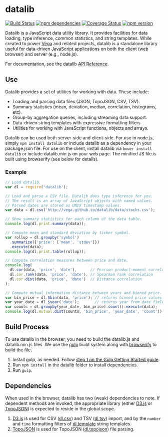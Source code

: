 # datalib

[![Build Status](https://travis-ci.org/vega/datalib.svg?branch=master)](https://travis-ci.org/vega/datalib)
[![npm dependencies](https://david-dm.org/vega/datalib.svg)](https://www.npmjs.com/package/datalib)
[![Coverage Status](https://coveralls.io/repos/vega/datalib/badge.svg)](https://coveralls.io/r/vega/datalib)
[![npm version](https://img.shields.io/npm/v/datalib.svg)](https://www.npmjs.com/package/datalib)

Datalib is a JavaScript data utility library. It provides facilities for data loading, type inference, common statistics, and string templates. While created to power [Vega](http://vega.github.io) and related projects, datalib is a standalone library useful for data-driven JavaScript applications on both the client (web browser) and server (e.g., node.js).

For documentation, see the datalib [API Reference](../../wiki/API-Reference).

## Use

Datalib provides a set of utilities for working with data. These include:

- Loading and parsing data files (JSON, TopoJSON, CSV, TSV).
- Summary statistics (mean, deviation, median, correlation, histograms, etc).
- Group-by aggregation queries, including streaming data support.
- Data-driven string templates with expressive formatting filters.
- Utilities for working with JavaScript functions, objects and arrays.

Datalib can be used both server-side and client-side. For use in node.js,
simply `npm install datalib` or include datalib as a dependency in your package.json file. For use on the client, install datalib via `bower install datalib` or include datalib.min.js on your web page. The minified JS file is built using browserify (see below for details).

### Example

```javascript
// Load datalib.
var dl = require('datalib');

// Load and parse a CSV file. Datalib does type inference for you.
// The result is an array of JavaScript objects with named values.
// Parsed dates are stored as UNIX timestamp values.
var data = dl.csv('http://vega.github.io/datalib/data/stocks.csv');

// Show summary statistics for each column of the data table.
console.log(dl.print.summary(data));

// Compute mean and standard deviation by ticker symbol.
var rollup = dl.groupby('symbol')
  .summarize({'price': ['mean', 'stdev']})
  .execute(data);
console.log(dl.print.table(rollup));

// Compute correlation measures between price and date.
console.log(
  dl.cor(data, 'price', 'date'),      // Pearson product-moment correlation
  dl.cor.rank(data, 'price', 'date'), // Spearman rank correlation
  dl.cor.dist(data, 'price', 'date')  // Distance correlation
);

// Compute mutual information distance between years and binned price.
var bin_price = dl.$bin(data, 'price'); // returns binned price values
var year_date = dl.$year('date');       // returns year from date field
var counts = dl.groupby(year_date, bin_price).count().execute(data);
console.log(dl.mutual.dist(counts, 'bin_price', 'year_date', 'count'));
```

## Build Process

To use datalib in the browser, you need to build the datalib.js and datalib.min.js files. We use the [gulp](http://gulpjs.com/) build system along with [browserify](http://browserify.org/) to build the file.

1. Install gulp, as needed. Follow [step 1 on the Gulp Getting Started guide](https://github.com/gulpjs/gulp/blob/master/docs/getting-started.md).
2. Run `npm install` in the datalib folder to install dependencies.
3. Run `gulp`.

## Dependencies

When used in the browser, datalib has two (weak) dependencies to note. If dependent methods are invoked, the appropriate library (either [D3.js](http://d3js.org) or [TopoJSON](https://github.com/mbostock/topojson)) is expected to reside in the global scope.

1. [D3.js](http://d3js.org) is used for CSV ([dl.csv](https://github.com/uwdata/datalib/wiki/Import#dl_csv)) and TSV ([dl.tsv](https://github.com/uwdata/datalib/wiki/Import#dl_tsv)) import, and by the `number` and `time` formatting filters of [dl.template](https://github.com/uwdata/datalib/wiki/Utilities#dl_template) string templates.
2. [TopoJSON](https://github.com/mbostock/topojson) is used for TopoJSON ([dl.topojson](https://github.com/uwdata/datalib/wiki/Import#dl_topojson)) file parsing.

